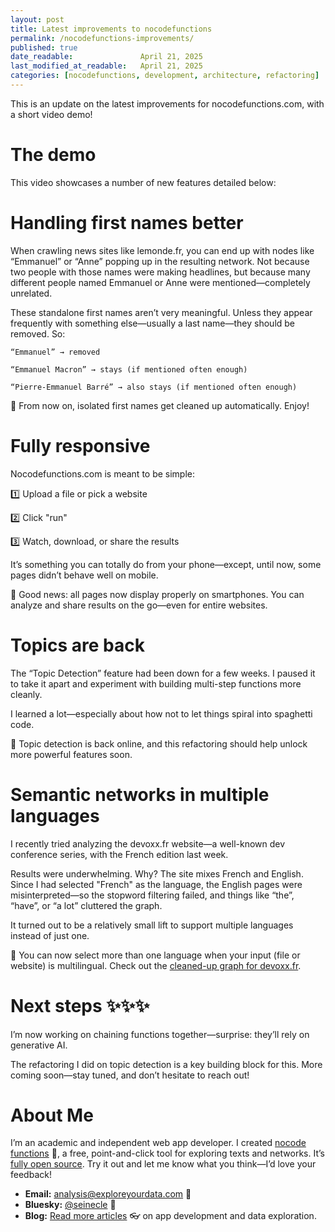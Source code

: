 ```yaml
---
layout: post
title: Latest improvements to nocodefunctions
permalink: /nocodefunctions-improvements/
published: true
date_readable:               April 21, 2025
last_modified_at_readable:   April 21, 2025
categories: [nocodefunctions, development, architecture, refactoring]
---
```


This is an update on the latest improvements for nocodefunctions.com, with a short video demo!

# The demo
This video showcases a number of new features detailed below:




# Handling first names better

When crawling news sites like lemonde.fr, you can end up with nodes like “Emmanuel” or “Anne” popping up in the resulting network.
Not because two people with those names were making headlines, but because many different people named Emmanuel or Anne were mentioned—completely unrelated.

These standalone first names aren’t very meaningful. Unless they appear frequently with something else—usually a last name—they should be removed.
So:

    “Emmanuel” → removed

    “Emmanuel Macron” → stays (if mentioned often enough)

    “Pierre-Emmanuel Barré” → also stays (if mentioned often enough)

🧹 From now on, isolated first names get cleaned up automatically. Enjoy!

# Fully responsive

Nocodefunctions.com is meant to be simple:

1️⃣ Upload a file or pick a website

2️⃣ Click "run"

3️⃣ Watch, download, or share the results

It’s something you can totally do from your phone—except, until now, some pages didn’t behave well on mobile.

📲 Good news: all pages now display properly on smartphones. You can analyze and share results on the go—even for entire websites.

# Topics are back

The “Topic Detection” feature had been down for a few weeks.
I paused it to take it apart and experiment with building multi-step functions more cleanly.

I learned a lot—especially about how not to let things spiral into spaghetti code.

🚀 Topic detection is back online, and this refactoring should help unlock more powerful features soon.

# Semantic networks in multiple languages

I recently tried analyzing the devoxx.fr website—a well-known dev conference series, with the French edition last week.

Results were underwhelming. Why? The site mixes French and English.
Since I had selected "French" as the language, the English pages were misinterpreted—so the stopword filtering failed, and things like “the”, “have”, or “a lot” cluttered the graph.

It turned out to be a relatively small lift to support multiple languages instead of just one.

🎌 You can now select more than one language when your input (file or website) is multilingual.
Check out the [cleaned-up graph for devoxx.fr](https://nocodefunctions.com/user_created_files/vosviewer/index.html?json=public/vosviewer_1786377755738343236.json).

# Next steps ✨✨✨

I’m now working on chaining functions together—surprise: they’ll rely on generative AI.

The refactoring I did on topic detection is a key building block for this.
More coming soon—stay tuned, and don’t hesitate to reach out!

# About Me
I’m an academic and independent web app developer. I created [nocode functions](https://nocodefunctions.com) 🔎, a free, point-and-click tool for exploring texts and networks. It’s [fully open source](https://github.com/seinecle/nocodefunctions). Try it out and let me know what you think—I’d love your feedback!

- **Email:** [analysis@exploreyourdata.com](mailto:analysis@exploreyourdata.com) 📧  
- **Bluesky:** [@seinecle](https://bsky.app/profile/seinecle.bsky.social) 📱  
- **Blog:** [Read more articles](https://nocodefunctions.com/blog) 👓 on app development and data exploration.
